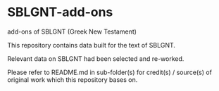 # SBLGNT-add-ons
add-ons of SBLGNT (Greek New Testament)

This repository contains data built for the text of SBLGNT.

Relevant data on SBLGNT had been selected and re-worked.

Please refer to README.md in sub-folder(s) for credit(s) / source(s) of original work which this repository bases on.
